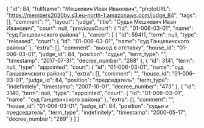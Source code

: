 {
    "id": 84,
    "fullName": "Мешкевич Иван Иванович",
    "photoURL": "https://members2020by.s3.eu-north-1.amazonaws.com/judge_84",
    "tags": [],
    "comment": "",
    "layout": "judge",
    "title": "Судья Мешкевич Иван Иванович",
    "court": null,
    "previousCourt": {
        "id": "01-006-03-01",
        "name": "суд Ганцевичского района"
    },
    "career": [
        {
            "id": 59411,
            "term": null,
            "type": "released",
            "court": {
                "id": "01-006-03-01",
                "name": "суд Ганцевичского района"
            },
            "extra": [],
            "comment": "выход в отставку",
            "house_id": "01-006-03-01",
            "judge_id": 84,
            "position": "судья",
            "term_type": "",
            "timestamp": "2017-07-31",
            "decree_number": "268"
        },
        {
            "id": 3141,
            "term": null,
            "type": "appointed",
            "court": {
                "id": "01-006-03-01",
                "name": "суд Ганцевичского района"
            },
            "extra": [],
            "comment": "",
            "house_id": "01-006-03-01",
            "judge_id": 84,
            "position": "председатель",
            "term_type": "indefinitely",
            "timestamp": "2007-10-01",
            "decree_number": "473"
        },
        {
            "id": 3140,
            "term": null,
            "type": "appointed",
            "court": {
                "id": "01-006-03-01",
                "name": "суд Ганцевичского района"
            },
            "extra": [],
            "comment": "",
            "house_id": "01-006-03-01",
            "judge_id": 84,
            "position": "судья и председатель",
            "term_type": "indefinitely",
            "timestamp": "2000-05-17",
            "decree_number": "269"
        }
    ]
}